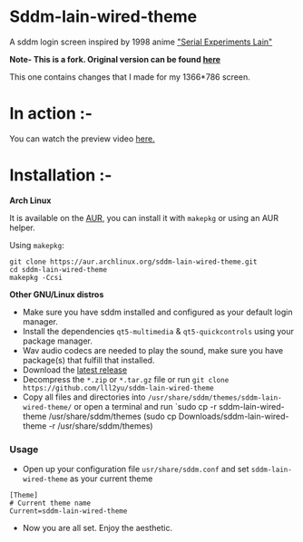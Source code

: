 # Sddm-lain-wired-theme

A sddm login screen inspired by 1998 anime ["Serial Experiments Lain"](https://myanimelist.net/anime/339/Serial_Experiments_Lain)

**Note-
This is a fork.
Original version can be found [here](https://gitlab.com/mixedCase/sddm-lain-wired-theme)**

This one contains changes that I made for my 1366*786 screen.

# In action :-
You can watch the preview video [here.](https://youtu.be/M-p7cHx4OM0)

# Installation :-
**Arch Linux**

It is available on the [AUR](https://aur.archlinux.org/packages/sddm-lain-wired-theme), you can install it with `makepkg` or using an AUR helper.

Using `makepkg`:

```shell
git clone https://aur.archlinux.org/sddm-lain-wired-theme.git
cd sddm-lain-wired-theme
makepkg -Ccsi
```

**Other GNU/Linux distros**
- Make sure you have sddm installed and configured as your default login manager.
- Install the dependencies ```qt5-multimedia``` & ```qt5-quickcontrols``` using your package manager.
- Wav audio codecs are needed to play the sound, make sure you have package(s) that fulfill that installed. 
- Download the [latest release](https://github.com/lll2yu/sddm-lain-wired-theme/releases/latest)
- Decompress the `*.zip` or `*.tar.gz` file or run `git clone https://github.com/lll2yu/sddm-lain-wired-theme`
- Copy all files and directories into `/usr/share/sddm/themes/sddm-lain-wired-theme/` or open a terminal and run `sudo cp -r sddm-lain-wired-theme /usr/share/sddm/themes  (sudo cp Downloads/sddm-lain-wired-theme -r /usr/share/sddm/themes)


### Usage
- Open up your configuration file `usr/share/sddm.conf` and set `sddm-lain-wired-theme` as your current theme

```shell
[Theme]
# Current theme name
Current=sddm-lain-wired-theme
```
- Now you are all set. Enjoy the aesthetic.
